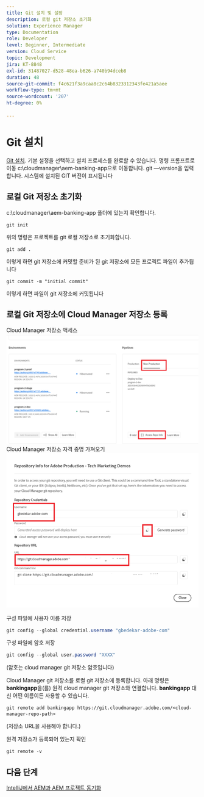 ```yaml
---
title: Git 설치 및 설정
description: 로컬 git 저장소 초기화
solution: Experience Manager
type: Documentation
role: Developer
level: Beginner, Intermediate
version: Cloud Service
topic: Development
jira: KT-8848
exl-id: 31487027-d528-48ea-b626-a740b94dceb8
duration: 48
source-git-commit: f4c621f3a9caa8c2c64b8323312343fe421a5aee
workflow-type: tm+mt
source-wordcount: '207'
ht-degree: 0%

---
```


# Git 설치


[Git 설치](https://git-scm.com/downloads). 기본 설정을 선택하고 설치 프로세스를 완료할 수 있습니다.
명령 프롬프트로 이동
c:\cloudmanager\aem-banking-app으로 이동합니다.
git —version을 입력합니다. 시스템에 설치된 GIT 버전이 표시됩니다

## 로컬 Git 저장소 초기화

c:\cloudmanager\aem-banking-app 폴더에 있는지 확인합니다.

```
git init
```

위의 명령은 프로젝트를 git 로컬 저장소로 초기화합니다.

```
git add .
```

이렇게 하면 git 저장소에 커밋할 준비가 된 git 저장소에 모든 프로젝트 파일이 추가됩니다

```
git commit -m "initial commit"
```

이렇게 하면 파일이 git 저장소에 커밋됩니다



## 로컬 Git 저장소에 Cloud Manager 저장소 등록

Cloud Manager 저장소 액세스
![담당자 정보에 액세스](assets/cloud-manager-repo.png)
Cloud Manager 저장소 자격 증명 가져오기
![get-credentials](assets/cloud-manager-repo1.png)

구성 파일에 사용자 이름 저장

```java
git config --global credential.username "gbedekar-adobe-com"
```

구성 파일에 암호 저장

```java
git config --global user.password "XXXX"
```

(암호는 cloud manager git 저장소 암호입니다)

Cloud Manager git 저장소를 로컬 git 저장소에 등록합니다. 아래 명령은 **bankingapp**&#x200B;을(를) 원격 cloud manager git 저장소와 연결합니다. **bankingapp** 대신 어떤 이름이든 사용할 수 있습니다.


```shell
git remote add bankingapp https://git.cloudmanager.adobe.com/<cloud-manager-repo-path>
```

(저장소 URL을 사용해야 합니다.)

원격 저장소가 등록되어 있는지 확인

```java
git remote -v
```

## 다음 단계

[IntelliJ에서 AEM과 AEM 프로젝트 동기화](./intellij-and-aem-sync.md)
